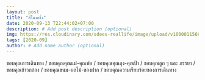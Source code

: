 ```yaml
---
layout: post
title: "สี่โมงครึ่ง"
date: 2020-09-13 T22:44:02+07:00
description: # Add post description (optional)
img: https://res.cloudinary.com/sdees-reallife/image/upload/v1600011566/IMG_20200913_204410.jpg # Add image post (optional)
tags: [2020-09]
author: # Add name author (optional)
---
```

ขอบคุณการเดินทาง / ขอบคุณคุณแม่-คุณพ่อ / ขอบคุณคุณลุง-คุณป้า / ขอบคุณลูก ๆ และ ภรรยา / ขอบคุณข้าวกล่อง / ขอบคุณขนม-ผลไม้-ของฝาก / ขอบคุณความเรียบร้อยของการเดินทาง

<i class="fa fa-child" style="color:plum"></i>
